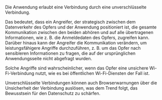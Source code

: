 Die Anwendung erlaubt eine Verbindung durch eine unverschlüsselte Verbindung.

Das bedeutet, dass ein Angreifer, der strategisch zwischen dem Datenverkehr des Opfers und der Anwendung positioniert ist, die gesamte Kommunikation zwischen den beiden abhören und auf alle übertragenen Informationen, wie z. B. die Anmeldedaten des Opfers, zugreifen kann. Darüber hinaus kann der Angreifer die Kommunikation verändern, um leistungsfähigere Angriffe durchzuführen, z. B. um das Opfer nach sensibleren Informationen zu fragen, die auf der ursprünglichen Anwendungsseite nicht abgefragt wurden.

Solche Angriffe sind wahrscheinlicher, wenn das Opfer eine unsichere Wi-Fi-Verbindung nutzt, wie es bei öffentlichen Wi-Fi-Diensten der Fall ist.

Unverschlüsselte Verbindungen können auch Browserwarnungen über die Unsicherheit der Verbindung auslösen, was dem Trend folgt, das Bewusstsein für den Datenschutz zu schärfen.
